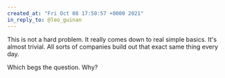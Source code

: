 ```yaml
---
created_at: "Fri Oct 08 17:50:57 +0000 2021"
in_reply_to: @leo_guinan
---
```


This is not a hard problem. It really comes down to real simple basics. It's almost trivial. All sorts of companies build out that exact same thing every day. 

Which begs the question. Why?
